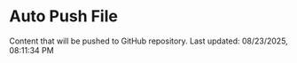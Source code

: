 # Auto Push File

Content that will be pushed to GitHub repository.
Last updated: 08/23/2025, 08:11:34 PM